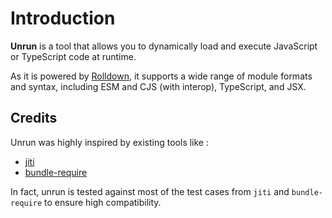 # Introduction

**Unrun** is a tool that allows you to dynamically load and execute JavaScript or TypeScript code at runtime.

As it is powered by [Rolldown](https://rolldown.rs/), it supports a wide range of module formats and syntax, including ESM and CJS (with interop), TypeScript, and JSX.

## Credits

Unrun was highly inspired by existing tools like :

- [jiti](https://github.com/unjs/jiti)
- [bundle-require](https://github.com/egoist/bundle-require)

In fact, unrun is tested against most of the test cases from `jiti` and `bundle-require` to ensure high compatibility.
